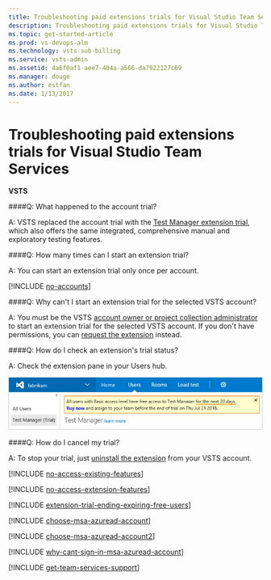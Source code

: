 ```yaml
---
title: Troubleshooting paid extensions trials for Visual Studio Team Services
description: Troubleshooting paid extensions trials for Visual Studio Team Services
ms.topic: get-started-article
ms.prod: vs-devops-alm
ms.technology: vsts-sub-billing
ms.service: vsts-admin
ms.assetid: 4a6f0af1-aee7-404a-a566-da7922127c69
ms.manager: douge
ms.author: estfan
ms.date: 1/13/2017
---
```


# Troubleshooting paid extensions trials for Visual Studio Team Services

**VSTS**


<a name="account-trial"></a>
####Q:   What happened to the account trial?

A:	VSTS replaced the account trial with the 
[Test Manager extension trial](https://marketplace.visualstudio.com/items/ms.vss-testmanager-web), 
which also offers the same integrated, 
comprehensive manual and exploratory testing features. 

####Q:		How many times can I start an extension trial?

A:  You can start an extension trial only once per account. 

<a name="no-accounts"></a>

[!INCLUDE [no-accounts](_shared/qa-no-accounts.md)]

<a name="no-permissions"></a>
####Q:		Why can't I start an extension trial for the selected VSTS account?

A:	You must be the VSTS [account owner or project collection administrator](faq-billing-setup.md#find-owner) 
to start an extension trial for the selected VSTS account. If you don't have permissions, 
you can [request the extension](../marketplace/request-vsts-extension.md) instead. 

<a name="check-trial"></a>
####Q:		How do I check an extension's trial status?

A:	Check the extension pane in your Users hub.

![Check extension trial](_img/try-additional-features/check-extension-trial-updated-ui.png)

####Q:   How do I cancel my trial?

A: To stop your trial, just 
[uninstall the extension](/vsts/marketplace/install-vsts-extensions#uninstall-disable-extension) 
from your VSTS account.

<a name="feature-access"></a>

[!INCLUDE [no-access-existing-features](../_shared/qa-no-access-existing-features.md)]

<a name="extension-access"></a>

[!INCLUDE [no-access-extension-features](../_shared/qa-no-access-extension-features.md)]

[!INCLUDE [extension-trial-ending-expiring-free-users](../_shared/qa-extension-trial-ending-expiring-free-users.md)]

<a name="ChooseOrgAcctMSAcct"></a>

[!INCLUDE [choose-msa-azuread-account](../_shared/qa-choose-msa-azuread-account.md)]

[!INCLUDE [choose-msa-azuread-account2](../_shared/qa-choose-msa-azuread-account2.md)]

[!INCLUDE [why-cant-sign-in-msa-azuread-account](../_shared/qa-why-cant-sign-in-msa-azuread-account.md)]


<a name="get-support"></a>

[!INCLUDE [get-team-services-support](../_shared/qa-get-vsts-support.md)]
